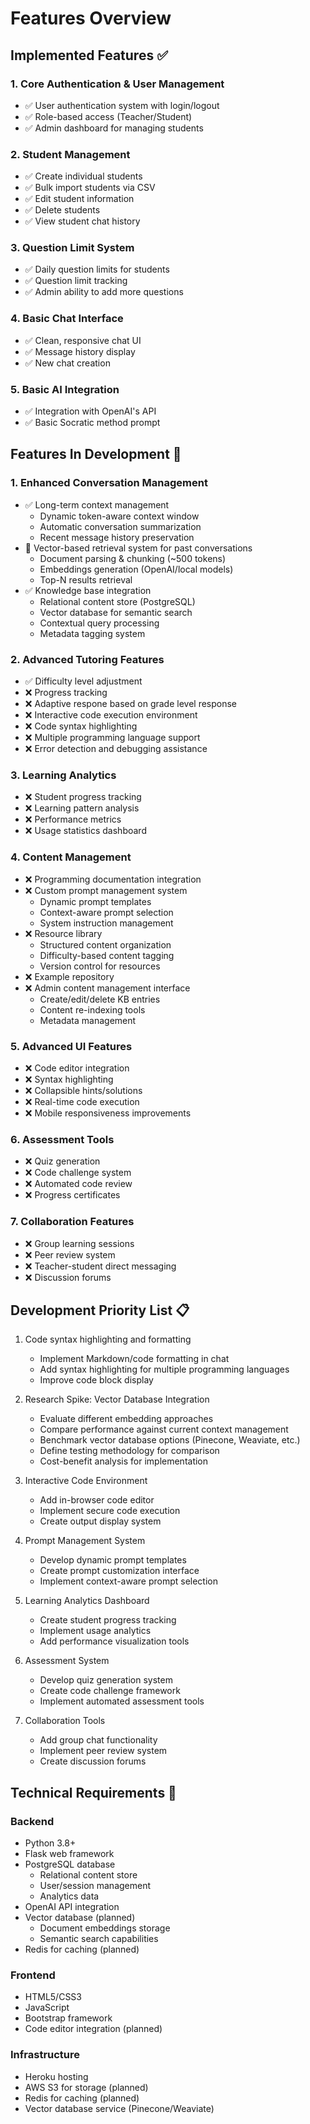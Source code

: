 # Features Overview

## Implemented Features ✅

### 1. Core Authentication & User Management
- ✅ User authentication system with login/logout
- ✅ Role-based access (Teacher/Student)
- ✅ Admin dashboard for managing students

### 2. Student Management
- ✅ Create individual students
- ✅ Bulk import students via CSV
- ✅ Edit student information
- ✅ Delete students
- ✅ View student chat history

### 3. Question Limit System
- ✅ Daily question limits for students
- ✅ Question limit tracking
- ✅ Admin ability to add more questions

### 4. Basic Chat Interface
- ✅ Clean, responsive chat UI
- ✅ Message history display
- ✅ New chat creation

### 5. Basic AI Integration
- ✅ Integration with OpenAI's API
- ✅ Basic Socratic method prompt

## Features In Development 🚧

### 1. Enhanced Conversation Management
- ✅ Long-term context management
    - Dynamic token-aware context window
    - Automatic conversation summarization
    - Recent message history preservation
- 🔬 Vector-based retrieval system for past conversations
    - Document parsing & chunking (~500 tokens)
    - Embeddings generation (OpenAI/local models)
    - Top-N results retrieval
- ✅ Knowledge base integration
    - Relational content store (PostgreSQL)
    - Vector database for semantic search
    - Contextual query processing
    - Metadata tagging system

### 2. Advanced Tutoring Features
- ✅ Difficulty level adjustment
- ❌ Progress tracking
- ❌ Adaptive respone based on grade level response
- ❌ Interactive code execution environment
- ❌ Code syntax highlighting
- ❌ Multiple programming language support
- ❌ Error detection and debugging assistance

### 3. Learning Analytics
- ❌ Student progress tracking
- ❌ Learning pattern analysis
- ❌ Performance metrics
- ❌ Usage statistics dashboard

### 4. Content Management
- ❌ Programming documentation integration
- ❌ Custom prompt management system
  - Dynamic prompt templates
  - Context-aware prompt selection
  - System instruction management
- ❌ Resource library
  - Structured content organization
  - Difficulty-based content tagging
  - Version control for resources
- ❌ Example repository
- ❌ Admin content management interface
  - Create/edit/delete KB entries
  - Content re-indexing tools
  - Metadata management

### 5. Advanced UI Features
- ❌ Code editor integration
- ❌ Syntax highlighting
- ❌ Collapsible hints/solutions
- ❌ Real-time code execution
- ❌ Mobile responsiveness improvements

### 6. Assessment Tools
- ❌ Quiz generation
- ❌ Code challenge system
- ❌ Automated code review
- ❌ Progress certificates

### 7. Collaboration Features
- ❌ Group learning sessions
- ❌ Peer review system
- ❌ Teacher-student direct messaging
- ❌ Discussion forums

## Development Priority List 📋

1. Code syntax highlighting and formatting
   - Implement Markdown/code formatting in chat
   - Add syntax highlighting for multiple programming languages
   - Improve code block display

2. Research Spike: Vector Database Integration
   - Evaluate different embedding approaches
   - Compare performance against current context management
   - Benchmark vector database options (Pinecone, Weaviate, etc.)
   - Define testing methodology for comparison
   - Cost-benefit analysis for implementation

3. Interactive Code Environment
   - Add in-browser code editor
   - Implement secure code execution
   - Create output display system

4. Prompt Management System
   - Develop dynamic prompt templates
   - Create prompt customization interface
   - Implement context-aware prompt selection

5. Learning Analytics Dashboard
   - Create student progress tracking
   - Implement usage analytics
   - Add performance visualization tools

6. Assessment System
   - Develop quiz generation system
   - Create code challenge framework
   - Implement automated assessment tools

7. Collaboration Tools
   - Add group chat functionality
   - Implement peer review system
   - Create discussion forums

## Technical Requirements 🧰

### Backend
- Python 3.8+
- Flask web framework
- PostgreSQL database
  - Relational content store
  - User/session management
  - Analytics data
- OpenAI API integration
- Vector database (planned)
  - Document embeddings storage
  - Semantic search capabilities
- Redis for caching (planned)

### Frontend
- HTML5/CSS3
- JavaScript
- Bootstrap framework
- Code editor integration (planned)

### Infrastructure
- Heroku hosting
- AWS S3 for storage (planned)
- Redis for caching (planned)
- Vector database service (Pinecone/Weaviate)
